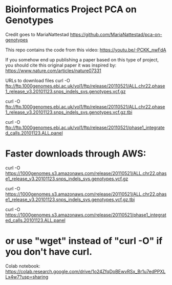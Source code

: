 # Bioinformatics Project PCA on Genotypes
Credit goes to MariaNattestad 
https://github.com/MariaNattestad/pca-on-genotypes

This repo contains the code from this video: https://youtu.be/-PCKK_nwFdA

If you somehow end up publishing a paper based on this type of project, you should cite this original paper it was inspired by: https://www.nature.com/articles/nature07331

URLs to download files
curl -O ftp://ftp.1000genomes.ebi.ac.uk/vol1/ftp/release/20110521/ALL.chr22.phase1_release_v3.20101123.snps_indels_svs.genotypes.vcf.gz

curl -O ftp://ftp.1000genomes.ebi.ac.uk/vol1/ftp/release/20110521/ALL.chr22.phase1_release_v3.20101123.snps_indels_svs.genotypes.vcf.gz.tbi

curl -O ftp://ftp.1000genomes.ebi.ac.uk/vol1/ftp/release/20110521/phase1_integrated_calls.20101123.ALL.panel

# Faster downloads through AWS:

curl -O https://1000genomes.s3.amazonaws.com/release/20110521/ALL.chr22.phase1_release_v3.20101123.snps_indels_svs.genotypes.vcf.gz

curl -O https://1000genomes.s3.amazonaws.com/release/20110521/ALL.chr22.phase1_release_v3.20101123.snps_indels_svs.genotypes.vcf.gz.tbi

curl -O https://1000genomes.s3.amazonaws.com/release/20110521/phase1_integrated_calls.20101123.ALL.panel

# or use "wget" instead of "curl -O" if you don't have curl.
Colab notebook:
https://colab.research.google.com/drive/1o24ZfqDoBEwvRSx_Br1u7edPPXLLx4w7?usp=sharing

